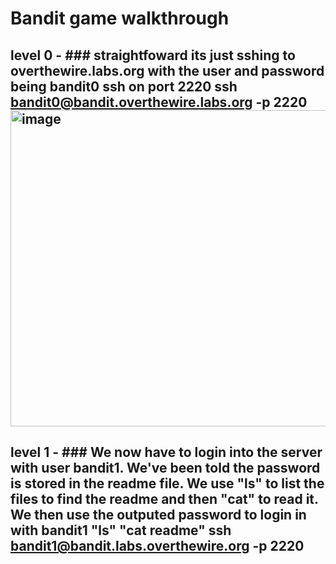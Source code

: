 # Bandit game walkthrough
## level 0 - ### straightfoward its just sshing to overthewire.labs.org with the user and password being bandit0 ssh on port 2220 ssh bandit0@bandit.overthewire.labs.org -p 2220 <img width="1102" height="506" alt="image" src="https://github.com/user-attachments/assets/ce799705-45c3-415b-af82-663118d897b3" />
## level 1 - ### We now have to login into the server with user bandit1. We've been told the password is stored in the readme file. We use "ls" to list the files to find the readme and then "cat" to read it. We then use the outputed password to login in with bandit1  "ls" "cat readme" ssh bandit1@bandit.labs.overthewire.org -p 2220

